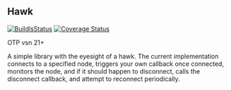 ## Hawk
[![BuildlsStatus](https://travis-ci.org/ruanpienaar/hawk.svg?branch=master)](https://travis-ci.org/ruanpienaar/hawk)
[![Coverage Status](https://coveralls.io/repos/github/ruanpienaar/hawk/badge.svg?branch=master)](https://coveralls.io/github/ruanpienaar/hawk?branch=master)

OTP vsn 21+

A simple library with the eyesight of a hawk.
The current implementation connects to a specified node,
triggers your own callback once connected, monitors the node, and if it should
happen to disconnect, calls the disconnect callback, and attempt to reconnect periodically.

